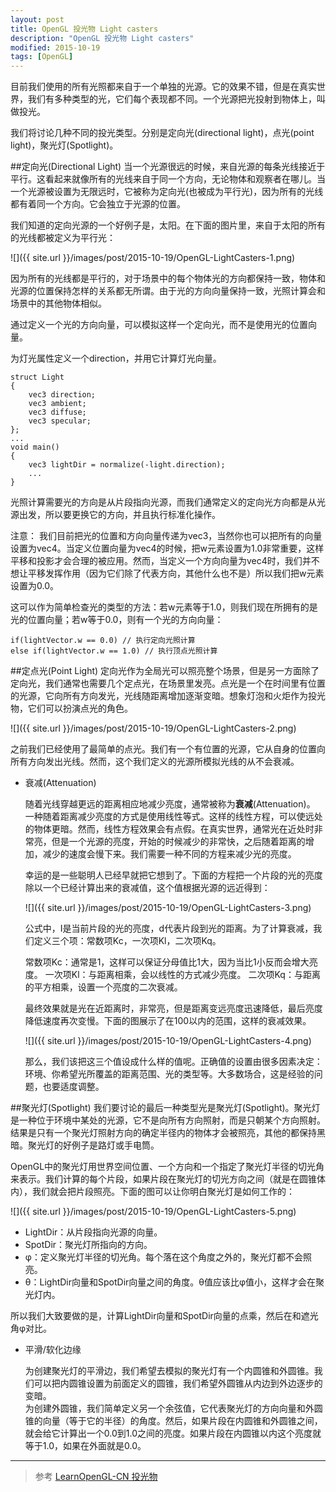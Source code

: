 ```yaml
---
layout: post
title: OpenGL 投光物 Light casters
description: "OpenGL 投光物 Light casters"
modified: 2015-10-19
tags: [OpenGL]
---
```


目前我们使用的所有光照都来自于一个单独的光源。它的效果不错，但是在真实世界，我们有多种类型的光，它们每个表现都不同。一个光源把光投射到物体上，叫做投光。

我们将讨论几种不同的投光类型。分别是定向光(directional light)，点光(point light)，聚光灯(Spotlight)。

##定向光(Directional Light)
当一个光源很远的时候，来自光源的每条光线接近于平行。这看起来就像所有的光线来自于同一个方向，无论物体和观察者在哪儿。当一个光源被设置为无限远时，它被称为定向光(也被成为平行光)，因为所有的光线都有着同一个方向。它会独立于光源的位置。

我们知道的定向光源的一个好例子是，太阳。在下面的图片里，来自于太阳的所有的光线都被定义为平行光：

![]({{ site.url }}/images/post/2015-10-19/OpenGL-LightCasters-1.png)

因为所有的光线都是平行的，对于场景中的每个物体光的方向都保持一致，物体和光源的位置保持怎样的关系都无所谓。由于光的方向向量保持一致，光照计算会和场景中的其他物体相似。

通过定义一个光的方向向量，可以模拟这样一个定向光，而不是使用光的位置向量。

为灯光属性定义一个direction，并用它计算灯光向量。

    struct Light
    {    
        vec3 direction;
        vec3 ambient;
        vec3 diffuse;
        vec3 specular;
    };
    ...
    void main()
    {
        vec3 lightDir = normalize(-light.direction);
        ...
    }

光照计算需要光的方向是从片段指向光源，而我们通常定义的定向光方向都是从光源出发，所以要更换它的方向，并且执行标准化操作。

注意：
我们目前把光的位置和方向向量传递为vec3，当然你也可以把所有的向量设置为vec4。当定义位置向量为vec4的时候，把w元素设置为1.0非常重要，这样平移和投影才会合理的被应用。然而，当定义一个方向向量为vec4时，我们并不想让平移发挥作用（因为它们除了代表方向，其他什么也不是）所以我们把w元素设置为0.0。

这可以作为简单检查光的类型的方法：若w元素等于1.0，则我们现在所拥有的是光的位置向量；若w等于0.0，则有一个光的方向向量：

    if(lightVector.w == 0.0) // 执行定向光照计算
    else if(lightVector.w == 1.0) // 执行顶点光照计算


##定点光(Point Light)
定向光作为全局光可以照亮整个场景，但是另一方面除了定向光，我们通常也需要几个定点光，在场景里发亮。点光是一个在时间里有位置的光源，它向所有方向发光，光线随距离增加逐渐变暗。想象灯泡和火炬作为投光物，它们可以扮演点光的角色。

![]({{ site.url }}/images/post/2015-10-19/OpenGL-LightCasters-2.png)

之前我们已经使用了最简单的点光。我们有一个有位置的光源，它从自身的位置向所有方向发出光线。然而，这个我们定义的光源所模拟光线的从不会衰减。

- 衰减(Attenuation)

  随着光线穿越更远的距离相应地减少亮度，通常被称为**衰减**(Attenuation)。
  一种随着距离减少亮度的方式是使用线性等式。这样的线性方程，可以使远处的物体更暗。然而，线性方程效果会有点假。在真实世界，通常光在近处时非常亮，但是一个光源的亮度，开始的时候减少的非常快，之后随着距离的增加，减少的速度会慢下来。我们需要一种不同的方程来减少光的亮度。
	
  幸运的是一些聪明人已经早就把它想到了。下面的方程把一个片段的光的亮度除以一个已经计算出来的衰减值，这个值根据光源的远近得到：
  	
  ![]({{ site.url }}/images/post/2015-10-19/OpenGL-LightCasters-3.png)

  公式中，I是当前片段的光的亮度，d代表片段到光的距离。为了计算衰减，我们定义三个项：常数项Kc，一次项Kl，二次项Kq。
	
  常数项Kc：通常是1，这样可以保证分母值比1大，因为当比1小反而会增大亮度。
  一次项Kl：与距离相乘，会以线性的方式减少亮度。
  二次项Kq：与距离的平方相乘，设置一个亮度的二次衰减。
	
  最终效果就是光在近距离时，非常亮，但是距离变远亮度迅速降低，最后亮度降低速度再次变慢。下面的图展示了在100以内的范围，这样的衰减效果。	
    
  ![]({{ site.url }}/images/post/2015-10-19/OpenGL-LightCasters-4.png)
	
  那么，我们该把这三个值设成什么样的值呢。正确值的设置由很多因素决定：环境、你希望光所覆盖的距离范围、光的类型等。大多数场合，这是经验的问题，也要适度调整。
	
	
##聚光灯(Spotlight)
  我们要讨论的最后一种类型光是聚光灯(Spotlight)。聚光灯是一种位于环境中某处的光源，它不是向所有方向照射，而是只朝某个方向照射。结果是只有一个聚光灯照射方向的确定半径内的物体才会被照亮，其他的都保持黑暗。聚光灯的好例子是路灯或手电筒。
	
  OpenGL中的聚光灯用世界空间位置、一个方向和一个指定了聚光灯半径的切光角来表示。我们计算的每个片段，如果片段在聚光灯的切光方向之间（就是在圆锥体内），我们就会把片段照亮。下面的图可以让你明白聚光灯是如何工作的：
  
  ![]({{ site.url }}/images/post/2015-10-19/OpenGL-LightCasters-5.png)

- LightDir：从片段指向光源的向量。
- SpotDir：聚光灯所指向的方向。
- φ：定义聚光灯半径的切光角。每个落在这个角度之外的，聚光灯都不会照亮。
- θ：LightDir向量和SpotDir向量之间的角度。θ值应该比φ值小，这样才会在聚光灯内。

所以我们大致要做的是，计算LightDir向量和SpotDir向量的点乘，然后在和遮光角φ对比。

- 平滑/软化边缘

  为创建聚光灯的平滑边，我们希望去模拟的聚光灯有一个内圆锥和外圆锥。我们可以把内圆锥设置为前面定义的圆锥，我们希望外圆锥从内边到外边逐步的变暗。  
  为创建外圆锥，我们简单定义另一个余弦值，它代表聚光灯的方向向量和外圆锥的向量（等于它的半径）的角度。然后，如果片段在内圆锥和外圆锥之间，就会给它计算出一个0.0到1.0之间的亮度。如果片段在内圆锥以内这个亮度就等于1.0，如果在外面就是0.0。


---
> 参考
[LearnOpenGL-CN 投光物](http://learnopengl-cn.readthedocs.org/zh/latest/02%20Lighting/05%20Light%20casters/)